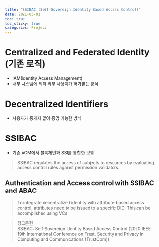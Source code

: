 ```yaml
---
title: "SSIBAC (Self-Sovereign Identity Based Access Control)"
date: 2021-03-01
toc: true
toc_sticky: true
categories: Project
---
```


# Centralized and Federated Identity (기존 로직)
- IAM(Identity Access Management)
- 내부 시스템에 의해 외부 사용자가 허가받는 방식

# Decentralized Identifiers
- 사용자가 중개자 없이 증명 가능한 방식

# SSIBAC
- 기존 ACM에서 블록체인과 SSI를 통합한 모델

> SSIBAC regulates the access of subjects to resources by evaluating access control
> rules against permission validators.

## Authentication and Access control with SSIBAC and ABAC

> To integrate decentralized identity with attribute-based access control, attributes need to be issued to a specific DID.
> This can be accomplished using VCs



> 참고문헌   
> SSIBAC: Self-Sovereign Identity Based Access Control (2020 IEEE 19th International Conference on Trust, Security and Privacy in Computing and Communications (TrustCom))